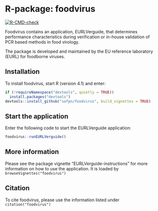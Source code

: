 
<!-- README.md is generated from README.Rmd. Please edit that file -->

# R-package: foodvirus

<!-- badges: start -->

[![R-CMD-check](https://github.com/sofpn/EURL-verguide/workflows/R-CMD-check/badge.svg)](https://github.com/sofpn/EURL-verguide/actions)
<!-- badges: end -->

Foodvirus contains an application, EURLVerguide, that determines
performance characteristics during verification or in-house validation
of PCR based methods in food virology.

The package is developed and maintained by the EU reference laboratory
(EURL) for foodborne viruses.

## Installation

To install foodvirus, start R (version 4.1) and enter:

``` r
if (!requireNamespace("devtools", quietly = TRUE))
  install.packages("devtools")
devtools::install_github("sofpn/foodvirus", build_vignettes = TRUE)
```

## Start the application

Enter the following code to start the EURLVerguide application:

``` r
foodvirus::runEURLVerguide()
```

## More information

Please see the package vignette “EURLVerguide-instructions” for more
information on how to use the application. It is loaded by
`browseVignettes("foodvirus")`

## Citation

To cite foodvirus, please use the information listed under
`citation("foodvirus")`
